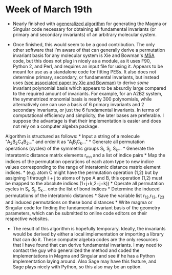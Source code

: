 # Week of March 19th 

* Nearly finished with a[generalized algorithm](Molssi_projectnotes/symmetric_groups/induced_permutations.py) for generating the Magma or Singular code
necessary for obtaining all fundamental invariants (or primary and secondary invariants) of an arbitrary molecular system. 

* Once finished, this would seem to be a good contribution. The only other software that I'm aware of that can generally derive a permutation invariant basis for any molecular system is Xie and Bowman's [MSA](https://scholarblogs.emory.edu/bowman/msa/) code, but this does not plug in nicely as a module, as it uses F90, Python 2, and Perl, and requires an input file for using it. Appears to be meant for use as a standalone code for fitting PESs. It also does not determine primary, secondary, or fundamental invariants, but instead uses [(see associated paper by Xie and Bowman)](https://pubs.acs.org/doi/abs/10.1021/ct9004917) to derive *some* invariant polynomial basis which appears to be absurdly large compared to the required amount of invariants. For example, for an A2B2 system, the symmetrized monomial basis is nearly 300 polynomials, while alternatively one can use a basis of 6 primary invariants and 2 secondary invariants, or just the 6 fundamental invariants. In terms of computational efficiency and simplicity, the later bases are preferable. I suppose the advantage is that their implementation is easier and does not rely on a computer algebra package. 

Algorithm is structured as follows:
    * Input a string of a molecule "A<sub>2</sub>B<sub>2</sub>C<sub>4</sub>B<sub>2</sub>..." and order it as "A<sub>i</sub>B<sub>j</sub>C<sub>k</sub>..."
    * Generate all permutation operations (cycles) of the symmetric groups S<sub>i</sub>, S<sub>j</sub>, S<sub>k</sub>...
    * Generate the interatomic distance matrix elements r<sub>mn</sub> and a list of indice pairs
    * Map the indices of the permutation operations of each atom type to new indice values corresponding to the range of interatomic distance matrix element indices. 
        *  (e.g. atom C might have the permutation operation (1,2) but by assigning 1 through i + j to atoms of type A and B, this operation (1,2) must be mapped to the absolute indices (1+j+k,2+j+k))
    * Operate all permutation cycles in S<sub>i</sub>, S<sub>j</sub>, S<sub>k</sub>... onto the list of bond indices
    * Determine the induced permutations of the interatomic distances
    * Save the variable list r<sub>12</sub>,r<sub>13</sub>, r<sub>23</sub> and induced permutations on these bond distances
    * Write magma or Singular code for finding the fundamental invariant basis of the geometry parameters, which can be submitted to online code editors on their respective websites.

* The result of this algorithm is hopefully temporary. Ideally, the invariants would be derived by either a local implementation or importing a library that can do it.
These computer algebra codes are the only resources that I have found that can derive fundamental invariants. I may need to contact the guy who generalized the method and coded the implementations in Magma and Singular and see if he has a Python implementation laying around. Also Sage may have this feature, and Sage plays nicely with Python, so this also may be an option.
